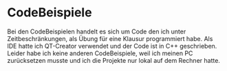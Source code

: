 # CodeBeispiele
Bei den CodeBeispielen handelt es sich um Code den ich unter Zeitbeschränkungen, als Übung für eine Klausur programmiert habe. Als IDE hatte ich QT-Creator verwendet und der Code ist in C++ geschrieben. Leider habe ich keine anderen CodeBeispiele, weil ich meinen PC zurücksetzen musste und ich die Projekte nur lokal auf dem Rechner hatte.
